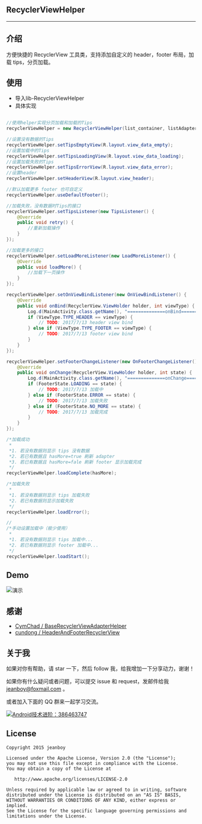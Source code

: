 ## RecyclerViewHelper

------

## 介绍

方便快捷的 RecyclerView 工具类，支持添加自定义的 header，footer 布局，加载 tips，分页加载。

## 使用

* 导入lib-RecyclerViewHelper
* 具体实现
```java
    
//使用helper实现分页加载和加载的Tips
recyclerViewHelper = new RecyclerViewHelper(list_container, listAdapter);

//设置没有数据的Tips
recyclerViewHelper.setTipsEmptyView(R.layout.view_data_empty);
//设置加载中的Tips
recyclerViewHelper.setTipsLoadingView(R.layout.view_data_loading);
//设置加载失败的Tips
recyclerViewHelper.setTipsErrorView(R.layout.view_data_error);
//设置header
recyclerViewHelper.setHeaderView(R.layout.view_header);

//默认加载更多 footer 也可自定义
recyclerViewHelper.useDefaultFooter();

//加载失败，没有数据时Tips的接口
recyclerViewHelper.setTipsListener(new TipsListener() {
    @Override
    public void retry() {
        //重新加载操作
    }
});

//加载更多的接口
recyclerViewHelper.setLoadMoreListener(new LoadMoreListener() {
    @Override
    public void loadMore() {
        //加载下一页操作
    }
});

recyclerViewHelper.setOnViewBindListener(new OnViewBindListener() {
    @Override
    public void onBind(RecyclerView.ViewHolder holder, int viewType) {
        Log.d(MainActivity.class.getName(), "==============onBind============");
        if (ViewType.TYPE_HEADER == viewType) {
            // TODO: 2017/7/13 header view bind
        } else if (ViewType.TYPE_FOOTER == viewType) {
            // TODO: 2017/7/13 footer view bind
        }
    }
});

recyclerViewHelper.setFooterChangeListener(new OnFooterChangeListener() {
    @Override
    public void onChange(RecyclerView.ViewHolder holder, int state) {
        Log.d(MainActivity.class.getName(), "==============onChange============");
        if (FooterState.LOADING == state) {
            // TODO: 2017/7/13 加载中
        } else if (FooterState.ERROR == state) {
            // TODO: 2017/7/13 加载失败
        } else if (FooterState.NO_MORE == state) {
            // TODO: 2017/7/13 加载完成
        }
    }
});

/*加载成功
 *
 *1. 若没有数据则显示 tips 没有数据
 *2. 若已有数据且 hasMore=true 刷新 adapter
 *3. 若已有数据且 hasMore=fale 刷新 footer 显示加载完成
 */
recyclerViewHelper.loadComplete(hasMore);

/*加载失败
 *
 *1. 若没有数据则显示 tips 加载失败
 *2. 若已有数据则显示加载失败
 */
recyclerViewHelper.loadError();

//
/*手动设置加载中（极少使用）
 *
 *1. 若没有数据则显示 tips 加载中...
 *2. 若已有数据则显示 footer 加载中...
 */
recyclerViewHelper.loadStart();

```




## Demo

![演示][1]

## 感谢

* [CymChad / BaseRecyclerViewAdapterHelper](https://github.com/CymChad/BaseRecyclerViewAdapterHelper)
* [cundong / HeaderAndFooterRecyclerView](https://github.com/cundong/HeaderAndFooterRecyclerView)

## 关于我

如果对你有帮助，请 star 一下，然后 follow 我，给我增加一下分享动力，谢谢！

如果你有什么疑问或者问题，可以提交 issue 和 request，发邮件给我 jeanboy@foxmail.com 。

或者加入下面的 QQ 群来一起学习交流。

<a target="_blank" href="//shang.qq.com/wpa/qunwpa?idkey=bbbd62c0860ce7c1a6119030f51df102bb0d3ecc12cf66b4d8887941233c6e78"><img border="0" src="//pub.idqqimg.com/wpa/images/group.png" alt="Android技术进阶：386463747" title="Android技术进阶：386463747"></a>

## License

    Copyright 2015 jeanboy

    Licensed under the Apache License, Version 2.0 (the "License");
    you may not use this file except in compliance with the License.
    You may obtain a copy of the License at

       http://www.apache.org/licenses/LICENSE-2.0

    Unless required by applicable law or agreed to in writing, software
    distributed under the License is distributed on an "AS IS" BASIS,
    WITHOUT WARRANTIES OR CONDITIONS OF ANY KIND, either express or implied.
    See the License for the specific language governing permissions and
    limitations under the License.

  [1]: https://github.com/freekite/Android-RecyclerViewHelper/blob/master/resource/ScreenRecord.gif
